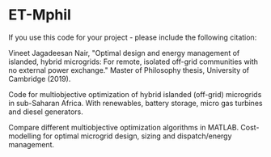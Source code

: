 # ET-Mphil

If you use this code for your project - please include the following citation:

Vineet Jagadeesan Nair, "Optimal design and energy management of islanded, hybrid microgrids: For remote, isolated off-grid communities with no external power exchange." Master of Philosophy thesis, University of Cambridge (2019).

Code for multiobjective optimization of hybrid islanded (off-grid) microgrids in sub-Saharan Africa. With renewables, battery storage, micro gas turbines and diesel generators. 

Compare different multiobjective optimization algorithms in MATLAB. Cost-modelling for optimal microgrid design, sizing and dispatch/energy management.
